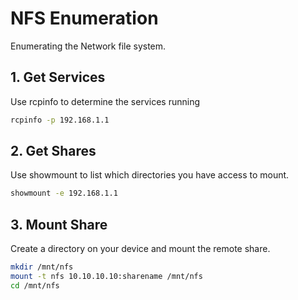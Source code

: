 # NFS Enumeration
Enumerating the Network file system.

## 1. Get Services
Use rcpinfo to determine the services running
```sh
rcpinfo -p 192.168.1.1
```

## 2. Get Shares
Use showmount to list which directories you have access to mount.
```sh
showmount -e 192.168.1.1
```

## 3. Mount Share
Create a directory on your device and mount the remote share.
```sh
mkdir /mnt/nfs
mount -t nfs 10.10.10.10:sharename /mnt/nfs
cd /mnt/nfs
```
